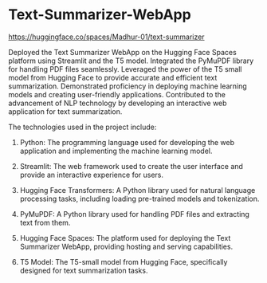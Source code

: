 # Text-Summarizer-WebApp
https://huggingface.co/spaces/Madhur-01/text-summarizer

Deployed the Text Summarizer WebApp on the Hugging Face Spaces platform using Streamlit and the T5 model. Integrated the PyMuPDF library for handling PDF files seamlessly. Leveraged the power of the T5 small model from Hugging Face to provide accurate and efficient text summarization. Demonstrated proficiency in deploying machine learning models and creating user-friendly applications. Contributed to the advancement of NLP technology by developing an interactive web application for text summarization.

The technologies used in the project include:

1. Python: The programming language used for developing the web application and implementing the machine learning model.

2. Streamlit: The web framework used to create the user interface and provide an interactive experience for users.

3. Hugging Face Transformers: A Python library used for natural language processing tasks, including loading pre-trained models and tokenization.

4. PyMuPDF: A Python library used for handling PDF files and extracting text from them.

5. Hugging Face Spaces: The platform used for deploying the Text Summarizer WebApp, providing hosting and serving capabilities.

6. T5 Model: The T5-small model from Hugging Face, specifically designed for text summarization tasks.
